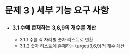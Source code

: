 # 문제 3 ) 세부 기능 요구 사항
- ### 3.1 수에 존재하는 3,6,9의 개수를 계산
  - 3.1.1 수를 각 자리별 숫자 리스트로 변환
  - 3.1.2 숫자 리스트에 존재하는 target(3,6,9)의 개수 계산